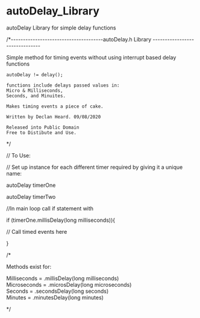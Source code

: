 # autoDelay_Library
 autoDelay Library for simple delay functions



/*--------------------------------------autoDelay.h Library -------------------------------

   Simple method for timing events without using interrupt based delay functions

    autoDelay != delay();

    functions include delays passed values in:
    Micro & Milliseconds,
    Seconds, and Minuites.
    
    Makes timing events a piece of cake.

    Written by Declan Heard. 09/08/2020
    
    Released into Public Domain
    Free to Distibute and Use.

*/

// To Use:



// Set up instance for each different timer required by giving it a unique name:

autoDelay timerOne

autoDelay timerTwo



//In main loop call if statement with

if (timerOne.millisDelay(long milliseconds)){

// Call timed events here

}


/*

Methods exist for:

Milliseconds =  .millisDelay(long milliseconds)  
Microseconds =  .microsDelay(long microseconds)  
Seconds      =  .secondsDelay(long seconds)  
Minutes      =  .minutesDelay(long minutes)  

*/







